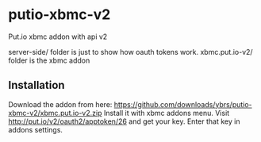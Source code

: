 putio-xbmc-v2
=============

Put.io xbmc addon with api v2

server-side/ folder is just to show how oauth tokens work. 
xbmc.put.io-v2/ folder is the xbmc addon

Installation
-----------------

Download the addon from here: https://github.com/downloads/ybrs/putio-xbmc-v2/xbmc.put.io-v2.zip
Install it with xbmc addons menu.
Visit http://put.io/v2/oauth2/apptoken/26 and get your key.
Enter that key in addons settings.
